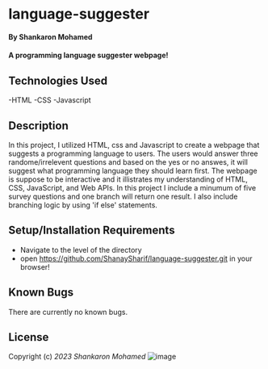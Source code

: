 # language-suggester
#### By Shankaron Mohamed 

#### A programming language suggester webpage!


## Technologies Used
-HTML
-CSS
-Javascript

## Description
In this project, I utilized HTML, css and Javascript to create a webpage that suggests a programming language to users. 
The users would answer three
randome/irrelevent questions and based on the yes or no answes, it will suggest  what programming 
language they should learn first. The webpage is suppose to be interactive and it illistrates my understanding of HTML, CSS, JavaScript, and Web APIs.
In this project I include a minumum of five survey questions and one branch will return one result. I also include branching logic by using 'if else'
statements.

## Setup/Installation Requirements
- Navigate to the level of the directory 
- open https://github.com/ShanaySharif/language-suggester.git in your browser!


## Known Bugs
There are currently no known bugs. 

## License
Copyright (c) _2023_ _Shankaron Mohamed_
![image](https://github.com/ShanaySharif/language-suggester/assets/134244781/e6c88d2e-d9d3-409a-b136-fabf2b87fe21)
